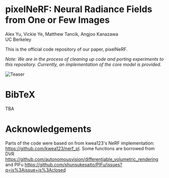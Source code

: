 # pixelNeRF: Neural Radiance Fields from One or Few Images

Alex Yu, Vickie Ye, Matthew Tancik, Angjoo Kanazawa<br>
UC Berkeley

This is the official code repository of our paper, pixelNeRF.

*Note: We are in the process of cleaning up code and porting experiments to this repository.
Currently, an implementation of the core model is provided.*

![Teaser](https://raw.github.com/sxyu/pixel-nerf/master/readme-img/paper_teaser.png)

# BibTeX

TBA

# Acknowledgements

Parts of the code were based on from kwea123's NeRF implementation: https://github.com/kwea123/nerf_pl.
Some functions are borrowed from DVR https://github.com/autonomousvision/differentiable_volumetric_rendering
and PIFu https://github.com/shunsukesaito/PIFu/issues?q=is%3Aissue+is%3Aclosed

